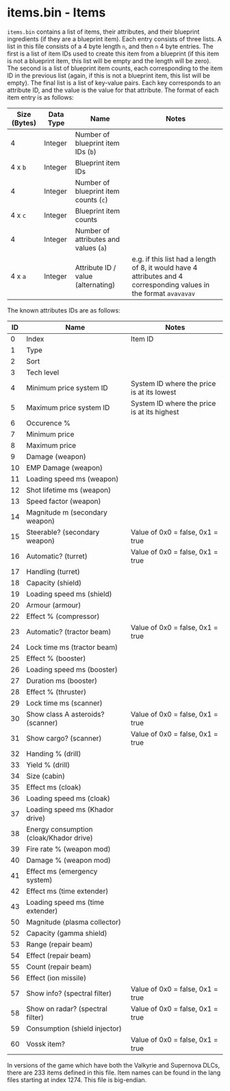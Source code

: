 # items.bin - Items

`items.bin` contains a list of items, their attributes, and their blueprint ingredients (if they are a blueprint item).
Each entry consists of three lists.
A list in this file consists of a 4 byte length `n`, and then `n` 4 byte entries.
The first is a list of item IDs used to create this item from a blueprint (if this item is not a blueprint item, this list will be empty and the length will be zero).
The second is a list of blueprint item counts, each corresponding to the item ID in the previous list (again, if this is not a blueprint item, this list will be empty).
The final list is a list of key-value pairs.
Each key corresponds to an attribute ID, and the value is the value for that attribute.
The format of each item entry is as follows:

| Size (Bytes) | Data Type | Name | Notes |
| --- | --- | --- | --- |
| 4 | Integer | Number of blueprint item IDs (`b`) | |
| 4 x `b` | Integer | Blueprint item IDs | |
| 4 | Integer | Number of blueprint item counts (`c`) | |
| 4 x `c` | Integer | Blueprint item counts | |
| 4 | Integer | Number of attributes and values (`a`) | |
| 4 x `a` | Integer | Attribute ID / value (alternating) | e.g. if this list had a length of 8, it would have 4 attributes and 4 corresponding values in the format `avavavav` |

The known attributes IDs are as follows:

| ID | Name | Notes |
| --- | --- | --- |
| 0 | Index | Item ID |
| 1 | Type | |
| 2 | Sort | |
| 3 | Tech level | |
| 4 | Minimum price system ID | System ID where the price is at its lowest |
| 5 | Maximum price system ID | System ID where the price is at its highest |
| 6 | Occurence % | |
| 7 | Minimum price | |
| 8 | Maximum price | |
| 9 | Damage (weapon) | |
| 10 | EMP Damage (weapon) | |
| 11 | Loading speed ms (weapon) | |
| 12 | Shot lifetime ms (weapon) | |
| 13 | Speed factor (weapon) | |
| 14 | Magnitude m (secondary weapon) | |
| 15 | Steerable? (secondary weapon) | Value of 0x0 = false, 0x1 = true |
| 16 | Automatic? (turret) | Value of 0x0 = false, 0x1 = true |
| 17 | Handling (turret) | |
| 18 | Capacity (shield) | |
| 19 | Loading speed ms (shield) | |
| 20 | Armour (armour) | |
| 22 | Effect % (compressor) | |
| 23 | Automatic? (tractor beam) | Value of 0x0 = false, 0x1 = true |
| 24 | Lock time ms (tractor beam) | |
| 25 | Effect % (booster) | |
| 26 | Loading speed ms (booster) | |
| 27 | Duration ms (booster) | |
| 28 | Effect % (thruster) | |
| 29 | Lock time ms (scanner) | |
| 30 | Show class A asteroids? (scanner) | Value of 0x0 = false, 0x1 = true |
| 31 | Show cargo? (scanner) | Value of 0x0 = false, 0x1 = true |
| 32 | Handing % (drill) | |
| 33 | Yield % (drill) | |
| 34 | Size (cabin) | |
| 35 | Effect ms (cloak) | |
| 36 | Loading speed ms (cloak) | |
| 37 | Loading speed ms (Khador drive) | |
| 38 | Energy consumption (cloak/Khador drive) | |
| 39 | Fire rate % (weapon mod) | |
| 40 | Damage % (weapon mod) | |
| 41 | Effect ms (emergency system) | |
| 42 | Effect ms (time extender) | |
| 43 | Loading speed ms (time extender) | |
| 50 | Magnitude (plasma collector) | |
| 52 | Capacity (gamma shield) | |
| 53 | Range (repair beam) | |
| 54 | Effect (repair beam) | |
| 55 | Count (repair beam) | |
| 56 | Effect (ion missile) | |
| 57 | Show info? (spectral filter) | Value of 0x0 = false, 0x1 = true |
| 58 | Show on radar? (spectral filter) | Value of 0x0 = false, 0x1 = true |
| 59 | Consumption (shield injector) | |
| 60 | Vossk item? | Value of 0x0 = false, 0x1 = true |

In versions of the game which have both the Valkyrie and Supernova DLCs, there are 233 items defined in this file.
Item names can be found in the lang files starting at index 1274.
This file is big-endian.
